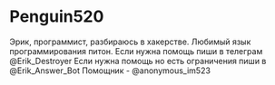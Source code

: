 # Penguin520
Эрик, программист, разбираюсь в хакерстве. Любимый язык программирования питон.
Если нужна помощь пиши в телеграм @Erik_Destroyer
Если нужна помощь но есть ограничения пиши в @Erik_Answer_Bot
Помощник - @anonymous_im523
